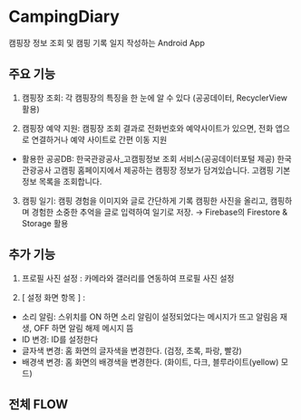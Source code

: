 # CampingDiary
캠핑장 정보 조회 및 캠핑 기록 일지 작성하는 Android App

## 주요 기능
1. 캠핑장 조회: 각 캠핑장의 특징을 한 눈에 알 수 있다
(공공데이터, RecyclerView 활용)

2. 캠핑장 예약 지원: 
캠핑장 조회 결과로 전화번호와 예약사이트가 있으면, 전화 앱으로 연결하거나 예약 사이트로 간편 이동 지원

* 활용한 공공DB: 한국관광공사_고캠핑정보 조회 서비스(공공데이터포털 제공)
한국관광공사 고캠핑 홈페이지에서 제공하는 캠핑장 정보가 담겨있습니다.
고캠핑 기본정보 목록을 조회합니다.

3. 캠핑 일기: 캠핑 경험을 이미지와 글로 간단하게 기록
캠핑한 사진을 올리고, 캠핑하며 경험한 소중한 추억을 글로 입력하여 일기로 저장. 
→ Firebase의 Firestore & Storage 활용

## 추가 기능

1. 프로필 사진 설정 : 카메라와 갤러리를 연동하여 프로필 사진 설정

2. [ 설정 화면 항목 ] : 
- 소리 알림: 스위치를 ON 하면 소리 알림이 설정되었다는 메시지가 뜨고 알림음 재생, OFF 하면 알림 해제 메시지 뜸
- ID 변경: ID를 설정한다
- 글자색 변경: 홈 화면의 글자색을 변경한다. (검정, 초록, 파랑, 빨강)
- 배경색 변경: 홈 화면의 배경색을 변경한다. (화이트, 다크, 블루라이트(yellow) 모드)

## 전체 FLOW







